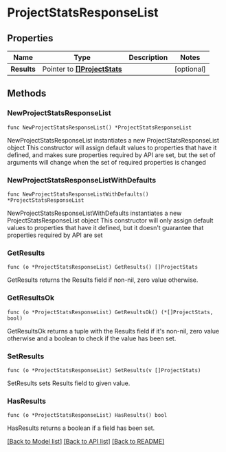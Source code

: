 # ProjectStatsResponseList

## Properties

Name | Type | Description | Notes
------------ | ------------- | ------------- | -------------
**Results** | Pointer to [**[]ProjectStats**](ProjectStats.md) |  | [optional] 

## Methods

### NewProjectStatsResponseList

`func NewProjectStatsResponseList() *ProjectStatsResponseList`

NewProjectStatsResponseList instantiates a new ProjectStatsResponseList object
This constructor will assign default values to properties that have it defined,
and makes sure properties required by API are set, but the set of arguments
will change when the set of required properties is changed

### NewProjectStatsResponseListWithDefaults

`func NewProjectStatsResponseListWithDefaults() *ProjectStatsResponseList`

NewProjectStatsResponseListWithDefaults instantiates a new ProjectStatsResponseList object
This constructor will only assign default values to properties that have it defined,
but it doesn't guarantee that properties required by API are set

### GetResults

`func (o *ProjectStatsResponseList) GetResults() []ProjectStats`

GetResults returns the Results field if non-nil, zero value otherwise.

### GetResultsOk

`func (o *ProjectStatsResponseList) GetResultsOk() (*[]ProjectStats, bool)`

GetResultsOk returns a tuple with the Results field if it's non-nil, zero value otherwise
and a boolean to check if the value has been set.

### SetResults

`func (o *ProjectStatsResponseList) SetResults(v []ProjectStats)`

SetResults sets Results field to given value.

### HasResults

`func (o *ProjectStatsResponseList) HasResults() bool`

HasResults returns a boolean if a field has been set.


[[Back to Model list]](../README.md#documentation-for-models) [[Back to API list]](../README.md#documentation-for-api-endpoints) [[Back to README]](../README.md)


